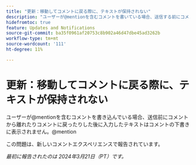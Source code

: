 ```yaml
---
title: "更新：移動してコメントに戻る際に、テキストが保持されない"
description: "ユーザーが@mentionを含むコメントを書いている場合、送信する前にコメントから離れたり戻ったりして、コメントの後に入力されたテキストはコメントの下書きに表示されません。"
hidefromtoc: true
feature: Updates and Notifications
source-git-commit: ba35f0961af20753c8b902a46d47dbe45ad3262b
workflow-type: tm+mt
source-wordcount: '111'
ht-degree: 11%

---
```



# 更新：移動してコメントに戻る際に、テキストが保持されない

ユーザーが@mentionを含むコメントを書き込んでいる場合、送信前にコメントから離れたりコメントに戻ったりした後に入力したテキストはコメントの下書きに表示されません。@mention

この問題は、新しいコメントエクスペリエンスで報告されています。

_最初に報告されたのは 2024年3月21日（PT）です。_

